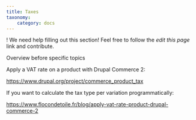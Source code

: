```yaml
---
title: Taxes
taxonomy:
    category: docs
---
```


! We need help filling out this section! Feel free to follow the *edit this page* link and contribute.

Overview before specific topics

Apply a VAT rate on a product with Drupal Commerce 2:

https://www.drupal.org/project/commerce_product_tax

If you want to calculate the tax type per variation programmatically:

https://www.flocondetoile.fr/blog/apply-vat-rate-product-drupal-commerce-2
